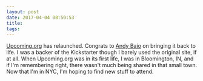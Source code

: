 ```yaml
---
layout: post
date: 2017-04-04 08:50:53
title: 
tags:
---
```


[Upcoming.org](https://upcoming.org/) has relaunched. Congrats to [Andy Baio](http://waxy.org/) on bringing it back to life. I was a backer of the Kickstarter though I barely used the original site, if at all. When Upcoming.org was in its first life, I was in Bloomington, IN, and if I'm remembering right, there wasn't much being shared in that small town. Now that I'm in NYC, I'm hoping to find new stuff to attend. 